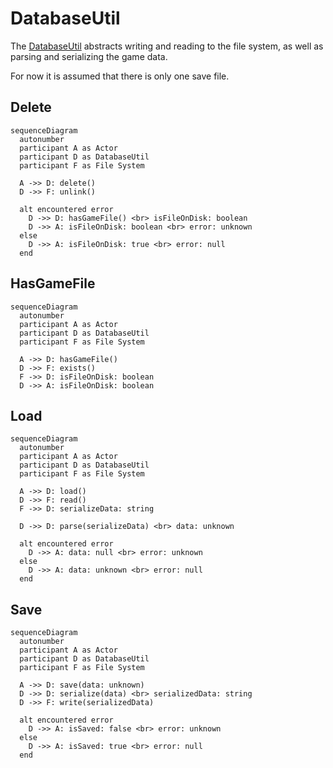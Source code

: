 # DatabaseUtil

The [DatabaseUtil](../../src/utils/databaseUtil.ts) abstracts
writing and reading to the file system,
as well as parsing and serializing the game data.

For now it is assumed that there is only one save file.

## Delete

```mermaid
sequenceDiagram
  autonumber
  participant A as Actor
  participant D as DatabaseUtil
  participant F as File System

  A ->> D: delete()
  D ->> F: unlink()

  alt encountered error
    D ->> D: hasGameFile() <br> isFileOnDisk: boolean
    D ->> A: isFileOnDisk: boolean <br> error: unknown
  else
    D ->> A: isFileOnDisk: true <br> error: null
  end
```

## HasGameFile

```mermaid
sequenceDiagram
  autonumber
  participant A as Actor
  participant D as DatabaseUtil
  participant F as File System

  A ->> D: hasGameFile()
  D ->> F: exists()
  F ->> D: isFileOnDisk: boolean
  D ->> A: isFileOnDisk: boolean
```

## Load

```mermaid
sequenceDiagram
  autonumber
  participant A as Actor
  participant D as DatabaseUtil
  participant F as File System

  A ->> D: load()
  D ->> F: read()
  F ->> D: serializeData: string

  D ->> D: parse(serializeData) <br> data: unknown

  alt encountered error
    D ->> A: data: null <br> error: unknown
  else
    D ->> A: data: unknown <br> error: null
  end
```

## Save

```mermaid
sequenceDiagram
  autonumber
  participant A as Actor
  participant D as DatabaseUtil
  participant F as File System

  A ->> D: save(data: unknown)
  D ->> D: serialize(data) <br> serializedData: string
  D ->> F: write(serializedData)

  alt encountered error
    D ->> A: isSaved: false <br> error: unknown
  else
    D ->> A: isSaved: true <br> error: null
  end
```
